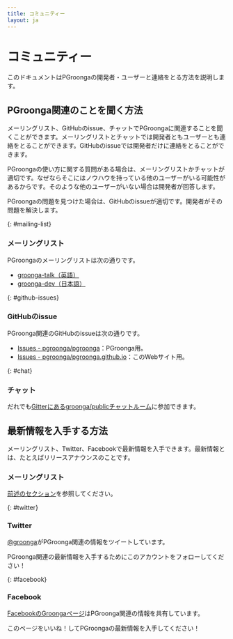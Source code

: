 ```yaml
---
title: コミュニティー
layout: ja
---
```


# コミュニティー

このドキュメントはPGroongaの開発者・ユーザーと連絡をとる方法を説明します。

## PGroonga関連のことを聞く方法

メーリングリスト、GitHubのissue、チャットでPGroongaに関連することを聞くことができます。メーリングリストとチャットでは開発者ともユーザーとも連絡をとることができます。GitHubのissueでは開発者だけに連絡をとることができます。

PGroongaの使い方に関する質問がある場合は、メーリングリストかチャットが適切です。なぜならそこにはノウハウを持っている他のユーザーがいる可能性があるからです。そのような他のユーザーがいない場合は開発者が回答します。

PGroongaの問題を見つけた場合は、GitHubのissueが適切です。開発者がその問題を解決します。

{: #mailing-list}

### メーリングリスト

PGroongaのメーリングリストは次の通りです。

 * [groonga-talk（英語）](https://lists.sourceforge.net/lists/listinfo/groonga-talk)
 * [groonga-dev（日本語）](http://lists.osdn.me/mailman/listinfo/groonga-dev)

{: #github-issues}

### GitHubのissue

PGroonga関連のGitHubのissueは次の通りです。

 * [Issues - pgroonga/pgroonga](https://github.com/pgroonga/pgroonga/issues)：PGroonga用。
 * [Issues - pgroonga/pgroonga.github.io](https://github.com/pgroonga/pgroonga.github.io/issues)：このWebサイト用。

{: #chat}

### チャット

だれでも[Gitterにあるgroonga/publicチャットルーム](https://gitter.im/groonga/public>)に参加できます。

## 最新情報を入手する方法

メーリングリスト、Twitter、Facebookで最新情報を入手できます。最新情報とは、たとえばリリースアナウンスのことです。

### メーリングリスト

[前述のセクション](#mailing-list)を参照してください。

{: #twitter}

### Twitter

[@groonga](https://twitter.com/groonga/)がPGroonga関連の情報をツイートしています。

PGroonga関連の最新情報を入手するためにこのアカウントをフォローしてください！

{: #facebook}

### Facebook

[FacebookのGroongaページ](http://www.facebook.com/groonga)はPGroonga関連の情報を共有しています。

このページをいいね！してPGroongaの最新情報を入手してください！
